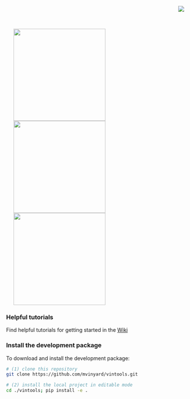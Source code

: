 [<img src="https://i.imgur.com/BUH7Jqj.png" align="right" hspace="20"/>](https://github.com/mvinyard/vintools/)

<p>&nbsp;</p><p>&nbsp;</p>

[<img src="https://i.imgur.com/KmAFUuy.png" width="250"  hspace="20"/>](https://github.com/mvinyard/vintools/wiki) [<img src="https://i.imgur.com/zMPwyI1.png" width="250"  hspace="20"/>](https://) [<img src="https://i.imgur.com/l9rBZ8v.png" width="250"  hspace="20"/>](https://github.com/mvinyard/vintools/tree/main/vintools)


### Helpful tutorials
Find helpful tutorials for getting started in the [Wiki](https://github.com/mvinyard/vintools/wiki)

### Install the development package
To download and install the development package:
```BASH
# (1) clone this repository
git clone https://github.com/mvinyard/vintools.git

# (2) install the local project in editable mode
cd ./vintools; pip install -e .
```

